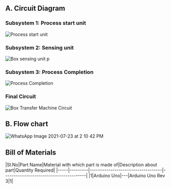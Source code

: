 
## A. Circuit Diagram

### Subsystem 1: Process start unit

![Process start unit](https://user-images.githubusercontent.com/83761389/126751444-062ded81-1cdf-4ca4-8555-edf136fffb69.png)

### Subsystem 2: Sensing unit

![Box sensing unit p](https://user-images.githubusercontent.com/83761389/126750515-f70dd324-c969-4d60-8380-d4ed1abea20d.png)

### Subsystem 3: Process Completion

![Process Completion ](https://user-images.githubusercontent.com/83761389/126751869-a00d7580-2a38-4b55-8ac9-c1657fa8bb18.png)

### Final Circuit

![Box Transfer Machine Circuit](https://user-images.githubusercontent.com/83761389/126751986-2e610a31-811c-4864-8e48-73c9c5fae75d.png)



## B. Flow chart

![WhatsApp Image 2021-07-23 at 2 10 42 PM](https://user-images.githubusercontent.com/83761389/126758433-5c9da867-9329-4eeb-8c5e-ff2204c34f59.jpeg)

## Bill of Materials
|Sl.No|Part Name|Material with which part is made of|Description about part|Quantity Required|
|-----|---------|-----------------------------------|----------------------------------------|
|1|Arduino Uno|---|Arduino Uno Rev 3|1|
    